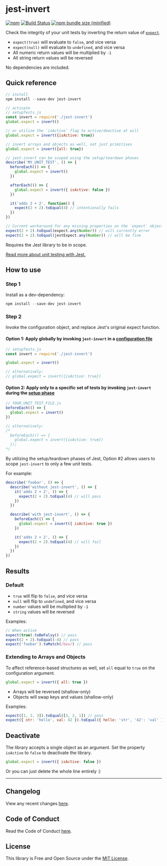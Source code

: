 # jest-invert

[![npm](https://img.shields.io/npm/v/jest-invert.svg)](https://www.npmjs.com/package/jest-invert) [![Build Status](https://travis-ci.com/dentemple/jest-invert.svg?branch=master)](https://travis-ci.com/dentemple/jest-invert) [![npm bundle size (minified)](https://img.shields.io/bundlephobia/min/jest-invert.svg)](https://www.npmjs.com/package/jest-invert)

Check the integrity of your unit tests by inverting the return value of [`expect`](https://jestjs.io/docs/en/expect).

- `expect(true)` will evaluate to `false`, and vice versa
- `expect(null)` will evaluate to `undefined`, and vice versa
- All numeric return values will be multiplied by `-1`
- All string return values will be reversed

No dependencies are included.

## Quick reference

```js
// install
npm install --save-dev jest-invert

// activate
// setupTests.js
const invert = require('./jest-invert')
global.expect = invert()

// or utilize the `isActive` flag to active/deactive at will
global.expect = invert({isActive: true})

// invert arrays and objects as well, not just primitives
global.expect = invert({all: true})

// jest-invert can be scoped using the setup/teardown phases
describe('MY_UNIT_TEST', () => {
  beforeEach(() => {
    global.expect = invert()
  })

  afterEach(() => {
    global.expect = invert({ isActive: false })
  })

  it('adds 2 + 2', function() {
    expect(2 + 2).toEqual(4) // intentionally fails
  })
})

// Current workaround for any missing properties on the `expect` object
expect(2 + 2).toEqual(expect.any(Number)) // will currently error
expect(2 + 2).toEqual(jestExpect.any(Number)) // will be fine
```

Requires the Jest library to be in scope.

[Read more about unit testing with Jest.](https://jestjs.io/)

## How to use

### Step 1

Install as a dev-dependency:

```js
npm install --save-dev jest-invert
```

### Step 2

Invoke the configuration object, and replace Jest's original expect function.

#### Option 1: Apply globally by invoking `jest-invert` in a [configuration file](https://jestjs.io/docs/en/configuration.html)

```js
// setupTests.js
const invert = require('./jest-invert')

global.expect = invert()

// alternatively:
// global.expect = invert({isActive: true})
```

#### Option 2: Apply only to a specific set of tests by invoking `jest-invert` during the [setup phase](https://jestjs.io/docs/en/setup-teardown#repeating-setup-for-many-tests)

```js
// YOUR_UNIT_TEST_FILE.js
beforeEach(() => {
  global.expect = invert()
})

// alternatively:
/*
  beforeEach(() => {
    global.expect = invert({isActive: true})
  });
*/
```

By utilizing the setup/teardown phases of Jest, Option #2 allows users to scope `jest-invert` to only a few unit tests.

For example:

```js
describe('foobar', () => {
  describe('without jest-invert', () => {
    it('adds 2 + 2', () => {
      expect(2 + 2).toEqual(4) // will pass
    })
  })

  describe('with jest-invert', () => {
    beforeEach(() => {
      global.expect = invert({ isActive: true })
    })

    it('adds 2 + 2', () => {
      expect(2 + 2).toEqual(4) // will fail
    })
  })
})
```

## Results

### Default

- `true` will flip to `false`, and vice versa
- `null` will flip to `undefined`, and vice versa
- `number` values will be multiplied by `-1`
- `string` values will be reversed

Examples:

```js
// When active
expect(true).toBeFalsy() // pass
expect(2 + 2).toEqual(-4) // pass
expect('foobar').toMatch(/boo/) // pass
```

### Extending to Arrays and Objects

To affect reference-based structures as well, set `all` equal to `true` on the configuration argument.

```js
global.expect = invert({ all: true })
```

- Arrays will be reversed (shallow-only)
- Objects will swap keys and values (shallow-only)

Examples:

```js
expect([1, 2, 3]).toEqual([3, 2, 1]) // pass
expect({ str: 'hello', val: 42 }).toEqual({ hello: 'str', '42': 'val' }) // pass
```

## Deactivate

The library accepts a single object as an argument. Set the property `isActive` to `false` to deactivate the library.

```js
global.expect = invert({ isActive: false })
```

Or you can just delete the whole line entirely :)

---

## Changelog

View any recent changes [here](CHANGELOG.md).

## Code of Conduct

Read the Code of Conduct [here](CODE-OF-CONDUCT.md).

## License

This library is Free and Open Source under the [MIT License](LICENSE).
